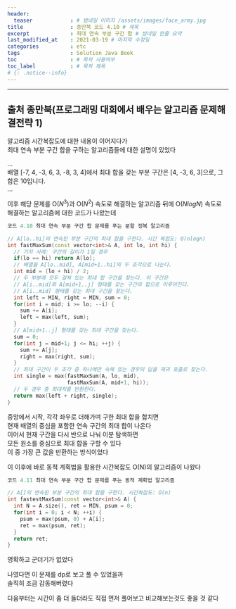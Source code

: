 ```yaml
---
header:
  teaser            : # 썸네일 이미지 /assets/images/face_army.jpg
title               : 종만북 코드 4.10 # 제목
excerpt             : 최대 연속 부분 구간 합 # 썸네일 한줄 요약
last_modified_at    : 2021-03-19 # 마지막 수정일
categories          : etc
tags                : Solution Java Book
toc                 : # 목차 사용여부
toc_label           : # 목차 제목
# {: .notice--info}
---
```


---
## 출처 종만북(프로그래밍 대회에서 배우는 알고리즘 문제해결전략 1)

알고리즘 시간복잡도에 대한 내용이 이어지다가  
최대 연속 부분 구간 합을 구하는 알고리즘들에 대한 설명이 있었다

...   
배열 [-7, 4, -3, 6, 3, -8, 3, 4]에서 최대 합을 갖는 부분 구간은 [4, -3, 6, 3]으로, 그 합은 10입니다.   
...   

이후 해당 문제를 O($N^3$)과 O($N^2$) 속도로 해결하는 알고리즘 뒤에 O($NlogN$) 속도로 해결하는 알고리즘에 대한 코드가 나왔는데

```C++
코드 4.10 최대 연속 부분 구간 합 문제를 푸는 분할 정복 알고리즘

// A[lo..hi]의 연속된 부분 구간의 최대 합을 구한다. 시간 복잡도: O(nlogn)
int fastMaxSum(const vector<int>& A, int lo, int hi) {
  // 기저 사례: 구간의 길이가 1일 경우
  if(lo == hi) return A[lo];
  // 배열을 A[lo..mid], A[mid+1..hi]의 두 조각으로 나눈다.
  int mid = (lo + hi) / 2;
  // 두 부분에 모두 걸쳐 있는 최대 합 구간을 찾는다. 이 구간은
  // A[i..mid]와 A[mid+1..j] 형태를 갖는 구간의 합으로 이루어진다.
  // A[i..mid] 형태를 갖는 최대 구간을 찾는다.
  int left = MIN, right = MIN, sum = 0;
  for(int i = mid; i >= lo; --i) {
    sum += A[i];
    left = max(left, sum);
  }
  // A[mid+1..j] 형태를 갖는 최대 구간을 찾는다.
  sum = 0;
  for(int j = mid+1; j <= hi; ++j) {
    sum += A[j];
    right = max(right, sum);
  }
  // 최대 구간이 두 조각 중 하나에만 속해 있는 경우의 답을 재귀 호출로 찾는다.
  int single = max(fastMaxSum(A, lo, mid),
                   fastMaxSum(A, mid+1, hi));
  // 두 경우 중 최대치를 반환한다.
  return max(left + right, single);
}
```

중앙에서 시작, 각각 좌우로 더해가며 구한 최대 합을 합치면  
현재 배열의 중심을 포함한 연속 구간의 최대 합이 나온다  
이어서 현재 구간을 다시 반으로 나눠 이분 탐색하면  
모든 원소를 중심으로 최대 합을 구할 수 있다  
이 중 가장 큰 값을 반환하는 방식이었다


이 이후에 바로 동적 계획법을 활용한 시간복잡도 O(N)의 알고리즘이 나왔다  

```C++
코드 4.11 최대 연속 부분 구간 합 문제를 푸는 동적 계획법 알고리즘

// A[]의 연속된 부분 구간의 최대 합을 구한다. 시간복잡도: O(n)
int fastestMaxSum(const vector<int>& A) {
  int N = A.size(), ret = MIN, psum = 0;
  for(int i = 0; i < N; ++i) {
    psum = max(psum, 0) + A[i];
    ret = max(psum, ret);
  }
  return ret;
}
```

명확하고 군더기가 없었다  

나였다면 이 문제를 dp로 보고 풀 수 있었을까  
솔직히 조금 감동해버렸다  

다음부터는 시간이 좀 더 들더라도 직접 먼저 풀어보고 비교해보는것도 좋을 것 같다  
